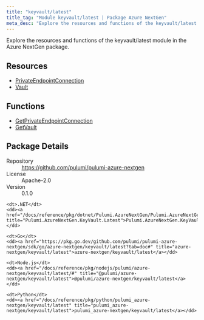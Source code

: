 ```yaml
---
title: "keyvault/latest"
title_tag: "Module keyvault/latest | Package Azure NextGen"
meta_desc: "Explore the resources and functions of the keyvault/latest module in the Azure NextGen package."
---
```


<!-- WARNING: this file was generated by Pulumi Docs Generator. -->
<!-- Do not edit by hand unless you're certain you know what you are doing! -->

Explore the resources and functions of the keyvault/latest module in the Azure NextGen package.

<h2 id="resources">Resources</h2>
<ul class="api">
    <li><a href="privateendpointconnection" title="PrivateEndpointConnection"><span class="symbol resource"></span>PrivateEndpointConnection</a></li>
    <li><a href="vault" title="Vault"><span class="symbol resource"></span>Vault</a></li>
</ul>

<h2 id="functions">Functions</h2>
<ul class="api">
    <li><a href="getprivateendpointconnection" title="GetPrivateEndpointConnection"><span class="symbol function"></span>GetPrivateEndpointConnection</a></li>
    <li><a href="getvault" title="GetVault"><span class="symbol function"></span>GetVault</a></li>
</ul>

<h2 id="package-details">Package Details</h2>
<dl class="package-details">
	<dt>Repository</dt>
	<dd><a href="https://github.com/pulumi/pulumi-azure-nextgen">https://github.com/pulumi/pulumi-azure-nextgen</a></dd>
	<dt>License</dt>
	<dd>Apache-2.0</dd>
	<dt>Version</dt>
	<dd>0.1.0</dd>
</dl>



<dl class="tabular">

    <dt>.NET</dt>
    <dd><a href="/docs/reference/pkg/dotnet/Pulumi.AzureNextGen/Pulumi.AzureNextGen.KeyVault.Latest.html" title="Pulumi.AzureNextGen.KeyVault.Latest">Pulumi.AzureNextGen.KeyVault.Latest</a></dd>

    <dt>Go</dt>
    <dd><a href="https://pkg.go.dev/github.com/pulumi/pulumi-azure-nextgen/sdk/go/azure-nextgen/keyvault/latest?tab=doc#" title="azure-nextgen/keyvault/latest">azure-nextgen/keyvault/latest</a></dd>

    <dt>Node.js</dt>
    <dd><a href="/docs/reference/pkg/nodejs/pulumi/azure-nextgen/keyvault/latest/#" title="@pulumi/azure-nextgen/keyvault/latest">@pulumi/azure-nextgen/keyvault/latest</a></dd>

    <dt>Python</dt>
    <dd><a href="/docs/reference/pkg/python/pulumi_azure-nextgen/keyvault/latest" title="pulumi_azure-nextgen/keyvault/latest">pulumi_azure-nextgen/keyvault/latest</a></dd>

</dl>

